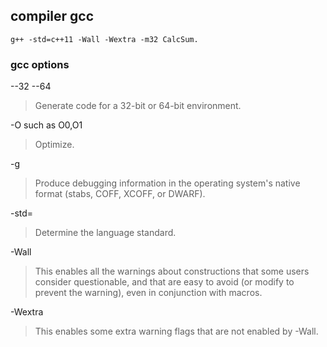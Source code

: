 ## compiler gcc
```
g++ -std=c++11 -Wall -Wextra -m32 CalcSum.
```
### gcc options
--32
--64
>Generate code for a 32-bit or 64-bit environment.

-O such as O0,O1
>Optimize.

-g
>Produce debugging information in the operating system's native format (stabs, COFF, XCOFF, or DWARF).

-std=
>Determine the language standard.

-Wall
>This enables all the warnings about constructions that some users consider questionable, and that are easy to avoid (or modify to prevent the warning), even in conjunction with macros.

-Wextra
>This enables some extra warning flags that are not enabled by -Wall.


